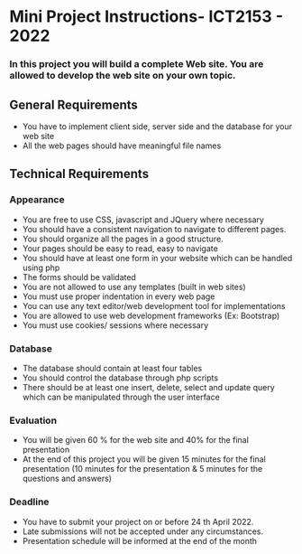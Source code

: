 # Mini Project Instructions- ICT2153 - 2022

### In this project you will build a complete Web site. You are allowed to develop the web site on your own topic.

## General Requirements
- You have to implement client side, server side and the database for your web site
- All the web pages should have meaningful file names

## Technical Requirements
### Appearance
- You are free to use CSS, javascript and JQuery where necessary
- You should have a consistent navigation to navigate to different pages.
- You should organize all the pages in a good structure.
- Your pages should be easy to read, easy to navigate
- You should have at least one form in your website which can be handled using php
- The forms should be validated
- You are not allowed to use any templates (built in web sites)
- You must use proper indentation in every web page
- You can use any text editor/web development tool for implementations
- You are allowed to use web development frameworks (Ex: Bootstrap)
- You must use cookies/ sessions where necessary
### Database
- The database should contain at least four tables
- You should control the database through php scripts
- There should be at least one insert, delete, select and update query which can be manipulated through the user interface
### Evaluation
- You will be given 60 % for the web site and 40% for the final presentation
- At the end of this project you will be given 15 minutes for the final presentation (10 minutes for the presentation & 5 minutes for the questions and answers)
### Deadline
- You have to submit your project on or before 24 th April 2022.
- Late submissions will not be accepted under any circumstances.
- Presentation schedule will be informed at the end of the month
